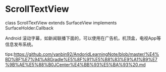 # ScrollTextView
class ScrollTextView extends SurfaceView implements SurfaceHolder.Callback

Android 滚动字幕，如新闻联播下面的，可以使用在广告机，机顶盒，电视App等信息发布系统。

tips:https://github.com/yanbin92/AndoridLearningNote/blob/master/%E4%BD%BF%E7%94%A8Gradle%E5%8F%91%E5%B8%83%E9%A1%B9%E7%9B%AE%E5%88%B0JCenter%E4%BB%93%E5%BA%93%20.md
